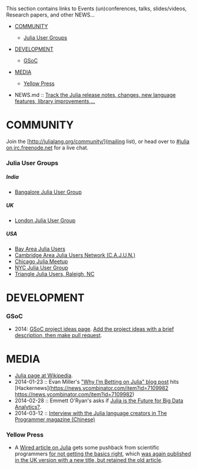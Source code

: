 This section contains links to Events (un)conferences, talks, slides/videos, Research papers, and other NEWS...

* [COMMUNITY](#community)
   * [Julia User Groups](#julia-user-groups)
* [DEVELOPMENT](#development)
   * [GSoC](#gsoc)
* [MEDIA](#media)
   * [Yellow Press](#yellow-press)



* NEWS.md :: [Track the Julia release notes, changes, new language features, library improvements,...](https://github.com/JuliaLang/julia/blob/master/NEWS.md)

# COMMUNITY
Join the [http://julialang.org/community/](mailing list), or head over to [#julia on irc.freenode.net](http://webchat.freenode.net/?channels=julia) for a live chat.

### Julia User Groups

##### India
* [Bangalore Julia User Group](http://www.meetup.com/Bangalore-JULIA-User-Group/)

##### UK
* [London Julia User Group](http://www.meetup.com/London-Julia-User-Group/)

##### USA
* [Bay Area Julia Users](http://www.meetup.com/Bay-Area-Julia-Users/)
* [Cambridge Area Julia Users Network (C.A.J.U.N.)](http://www.meetup.com/julia-cajun/)
* [Chicago Julia Meetup](http://www.meetup.com/JuliaChicago/)
* [NYC Julia User Group](http://www.meetup.com/NYC-Julia-User-Group/)
* [Triangle Julia Users, Raleigh, NC](http://www.meetup.com/Triangle-Julia-Users/)


# DEVELOPMENT
### GSoC
* 2014: [GSoC project ideas page](http://julialang.org/gsoc/2014/). [Add the project ideas with a brief description, then make pull request](https://github.com/JuliaLang/julialang.github.com/blob/master/gsoc/2014/index.md). 


# MEDIA
* [Julia page at Wikipedia](https://en.wikipedia.org/wiki/Julia_%28programming_language%29).
* 2014-01-23 :: Evan Miller's ["Why I’m Betting on Julia" blog post](http://www.evanmiller.org/why-im-betting-on-julia.html) hits [Hackernews](https://news.ycombinator.com/item?id=7109982 https://news.ycombinator.com/item?id=7109982)
* 2014-02-28 :: Emmett O'Ryan's asks if [Julia is the Future for Big Data Analytics?](http://news.dice.com/2014/02/28/julia-future-big-data-analytics/).
* 2014-03-12 :: [Interview with the Julia language creators in The Programmer magazine (Chinese)](http://www.csdn.net/article/2014-03-12/2818732)

### Yellow Press 
* A [Wired article on Julia](http://www.wired.com/wiredenterprise/2014/02/julia/) gets some pushback from scientific programmers [for not getting the basics right](http://scientopia.org/blogs/goodmath/2014/02/04/everyone-stop-implementing-programming-languages-right-now-its-been-solved/), which [was again published in the UK version with a new title, but retained the old article](http://www.wired.co.uk/news/archive/2014-02/04/julia).


